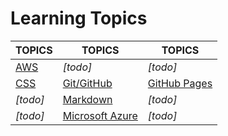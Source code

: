# Learning Topics

|TOPICS|TOPICS|TOPICS|
|----|---|---|
|[AWS](cloud)|*[todo]*|*[todo]*|
|[CSS](web-pages)|[Git/GitHub](coding)|[GitHub Pages](web-pages)|
|*[todo]*|[Markdown](web-pages)|*[todo]*|
|*[todo]*|[Microsoft Azure](cloud)|*[todo]*|


	



    


